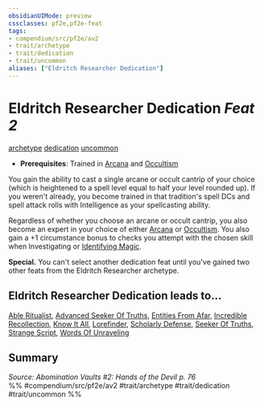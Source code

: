 ```yaml
---
obsidianUIMode: preview
cssclasses: pf2e,pf2e-feat
tags:
- compendium/src/pf2e/av2
- trait/archetype
- trait/dedication
- trait/uncommon
aliases: ["Eldritch Researcher Dedication"]
---
```

# Eldritch Researcher Dedication  *Feat 2*  
[archetype](rules/traits/archetype.md "Archetype Feat Trait")  [dedication](rules/traits/dedication.md "Dedication Feat Trait")  [uncommon](rules/traits/uncommon.md "Uncommon Rarity Trait")  

- **Prerequisites**: Trained in [Arcana](compendium/skills.md#Arcana) and [Occultism](compendium/skills.md#Occultism)

You gain the ability to cast a single arcane or occult cantrip of your choice (which is heightened to a spell level equal to half your level rounded up). If you weren't already, you become trained in that tradition's spell DCs and spell attack rolls with Intelligence as your spellcasting ability.

Regardless of whether you choose an arcane or occult cantrip, you also become an expert in your choice of either [Arcana](compendium/skills.md#Arcana) or [Occultism](compendium/skills.md#Occultism). You also gain a +1 circumstance bonus to checks you attempt with the chosen skill when Investigating or [Identifying Magic](rules/actions/identify-magic.md).

**Special.** You can't select another dedication feat until you've gained two other feats from the Eldritch Researcher archetype.

## Eldritch Researcher Dedication leads to...

[Able Ritualist](compendium/feats/able-ritualist-av2.md), [Advanced Seeker Of Truths](compendium/feats/advanced-seeker-of-truths-av2.md), [Entities From Afar](compendium/feats/entities-from-afar-av2.md), [Incredible Recollection](compendium/feats/incredible-recollection-av2.md), [Know It All](compendium/feats/know-it-all-av2.md), [Lorefinder](compendium/feats/lorefinder-av2.md), [Scholarly Defense](compendium/feats/scholarly-defense-av2.md), [Seeker Of Truths](compendium/feats/seeker-of-truths-av2.md), [Strange Script](compendium/feats/strange-script-av2.md), [Words Of Unraveling](compendium/feats/words-of-unraveling-av2.md)

## Summary

*Source: Abomination Vaults #2: Hands of the Devil p. 76*  
%% #compendium/src/pf2e/av2 #trait/archetype #trait/dedication #trait/uncommon %%